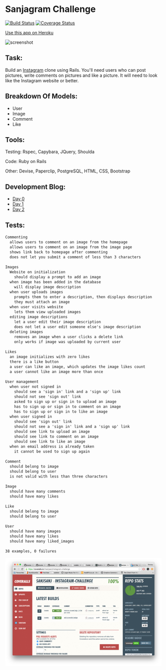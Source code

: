 Sanjagram Challenge
=======================

[![Build Status](https://travis-ci.org/sanjsanj/instagram-challenge.svg?branch=master)](https://travis-ci.org/sanjsanj/instagram-challenge)  [![Coverage Status](https://coveralls.io/repos/sanjsanj/instagram-challenge/badge.svg)](https://coveralls.io/r/sanjsanj/instagram-challenge)

[Use this app on Heroku](https://sanjagram.herokuapp.com)

![screenshot](http://sanjsanj.github.io/images/week8_sanjface.png)

Task:
-----

Build an [Instagram](https://www.instagram.com) clone using Rails.   You'll need users who can post pictures, write comments on pictures and like a picture. It will need to look like the Instagram website or better.

Breakdown Of Models:
--------------------

- User
- Image
- Comment
- Like

Tools:
------

Testing: Rspec, Capybara, JQuery, Shoulda

Code: Ruby on Rails

Other: Devise, Paperclip, PostgreSQL, HTML, CSS, Bootstrap

Development Blog:
-----------------

- [Day 0](http://sanjsanj.github.io/Week%208,%20Day%205/)
- [Day 1](http://sanjsanj.github.io/Week%208,%20Day%206/)
- [Day 2](http://sanjsanj.github.io/Week%208,%20Day%207/)

Tests:
------

```
Commenting
  allows users to comment on an image from the homepage
  allows users to comment on an image from the image page
  shows link back to homepage after commenting
  does not let you submit a comment of less than 3 characters

Images
  Website on initialization
    should display a prompt to add an image
  when image has been added in the database
    will display image description
  when user uploads images
    prompts them to enter a description, then displays description
    they must attach an image
  when user visits website
    lets them view uploaded images
  editing image descriptions
    let a user edit their image description
    does not let a user edit someone else's image description
  deleting images
    removes an image when a user clicks a delete link
    only works if image was uploaded by current user

Likes
  an image initializes with zero likes
  there is a like button
  a user can like an image, which updates the image likes count
  a user cannot like an image more than once

User management
  when user not signed in
    should see a 'sign in' link and a 'sign up' link
    should not see 'sign out' link
    asked to sign up or sign in to upload an image
    has to sign up or sign in to comment on an image
    has to sign up or sign in to like an image
  when user signed in
    should see 'sign out' link
    should not see a 'sign in' link and a 'sign up' link
    should see link to upload an image
    should see link to comment on an image
    should see link to like an image
  when an email address is already taken
    it cannot be used to sign up again

Comment
  should belong to image
  should belong to user
  is not valid with less than three characters

Image
  should have many comments
  should have many likes

Like
  should belong to image
  should belong to user

User
  should have many images
  should have many likes
  should have many liked_images

38 examples, 0 failures
```

![coverage](https://github.com/sanjsanj/sanjsanj.github.io/blob/master/images/week8_sanjface_coverage.png?raw=true)
